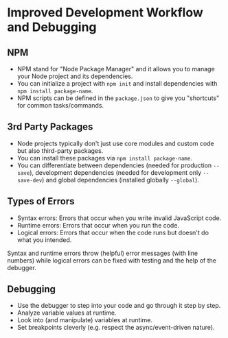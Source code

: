 # Improved Development Workflow and Debugging

## NPM

- NPM stand for "Node Package Manager" and it allows you to manage your Node project and its dependencies.
- You can initialize a project with `npm init` and install dependencies with `npm install package-name`.
- NPM scripts can be defined in the `package.json` to give you "shortcuts" for common tasks/commands.

## 3rd Party Packages

- Node projects typically don't just use core modules and custom code but also third-party packages.
- You can install these packages via `npm install package-name`.
- You can differentiate between dependencies (needed for production `--save`), development dependencies (needed for development only `--save-dev`) and global dependencies (installed globally `--global`).

## Types of Errors

- Syntax errors: Errors that occur when you write invalid JavaScript code.
- Runtime errors: Errors that occur when you run the code.
- Logical errors: Errors that occur when the code runs but doesn't do what you intended.

Syntax and runtime errors throw (helpful) error messages (with line numbers) while logical errors can be fixed with testing and the help of the debugger.

## Debugging

- Use the debugger to step into your code and go through it step by step.
- Analyze variable values at runtime.
- Look into (and manipulate) variables at runtime.
- Set breakpoints cleverly (e.g. respect the async/event-driven nature).
